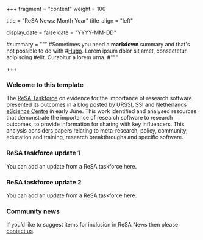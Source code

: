 +++
fragment = "content"
weight = 100

title = "ReSA News: Month Year"
title_align = "left"

display_date = false
date = "YYYY-MM-DD"

#summary = """
#Sometimes you need a **markdown** summary and that's not possible to do with
#[Hugo](https://gohugo.io). Lorem ipsum dolor sit amet, consectetur adipiscing
#elit. Curabitur a lorem urna.
#"""

+++

### Welcome to this template

The [ReSA Taskforce](http://www.researchsoft.org/resa-taskforces-join-us/) on evidence for the importance of research software presented its outcomes in a [blog](https://zenodo.org/record/3884311#.Xt7-NvJS-lM) posted by [URSSI](http://urssi.us/blog/2020/06/08/evidence-for-the-importance-of-research-software/), [SSI](https://www.software.ac.uk/blog/2020-06-08-evidence-importance-research-software) and [Netherlands eScience Centre](https://blog.esciencecenter.nl/evidence-for-the-importance-of-research-software-1cb4a49077f3) in early June. This work identified and analysed resources that demonstrate the importance of research software to research outcomes, to provide information for sharing with key influencers. This analysis considers papers relating to meta-research, policy, community, education and training, research breakthroughs and specific software.

### ReSA taskforce update 1

You can add an update from a ReSA taskforce here.

### ReSA taskforce update 2

You can add an update from a ReSA taskforce here.

### Community news

If you’d like to suggest items for inclusion in ReSA News then please [contact us](/contact).
